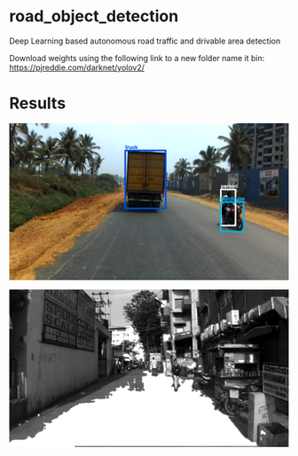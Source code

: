 # road_object_detection


Deep Learning based autonomous road traffic and drivable area detection


Download weights using the following link to a new folder name it bin:
https://pjreddie.com/darknet/yolov2/

# Results

![Results-Object Detection](results/objects.png)


![Results-Road Detection](results/12.png)
